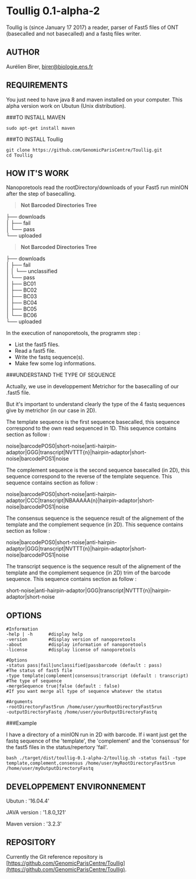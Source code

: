Toullig 0.1-alpha-2
=======

Toullig is (since January 17 2017) a reader, parser of Fast5 files of ONT (basecalled and not basecalled) and a fastq files writer.


AUTHOR
-

Aurélien Birer, [birer@biologie.ens.fr](birer@biologie.ens.fr)


REQUIREMENTS
-

You just need to have java 8 and maven installed on your computer. This alpha version work on Ubutun (Unix distribution).


###TO INSTALL MAVEN



    sudo apt-get install maven


###TO INSTALL Toullig



    git clone https://github.com/GenomicParisCentre/Toullig.git
    cd Toullig


HOW IT'S WORK
-

Nanoporetools read the rootDirectory/downloads of your Fast5 run minION after the step of basecalling.

>**Not Barcoded Directories Tree**

├── downloads <br>
│   ├── fail <br>
│   └── pass <br>
└── uploaded <br>

>**Not Barcoded Directories Tree**

├── downloads <br>
│   ├── fail <br>
│   │   └── unclassified <br>
│   └── pass <br>
│       ├── BC01 <br>
│       ├── BC02 <br>
│       ├── BC03 <br>
│       ├── BC04 <br>
│       ├── BC05 <br>
│       └── BC06 <br>
└── uploaded <br>

In the execution of nanoporetools, the programm step :

 + List the fast5 files.
 + Read a fast5 file.
 + Write the fastq sequence(s).
 + Make few some log informations.

###UNDERSTAND THE TYPE OF SEQUENCE

Actually, we use in developpement Metrichor for the basecalling of our .fast5 file.

But it's important to understand clearly the type of the 4 fastq sequences give by metrichor (in our case in 2D).


The template sequence is the first sequence basecalled, this sequence correspond to the own read sequenced in 1D. This sequence contains section as follow :

noise|barcodePOS0|short-noise|anti-hairpin-adaptor|GGG|transcript|NVTTT{n}|hairpin-adaptor|short-noise|barcodePOS1|noise

The complement sequence is the second sequence basecalled (in 2D), this sequence correspond to the reverse of the template sequence. This sequence contains section as follow :

noise|barcodePOS0|short-noise|anti-hairpin-adaptor|CCC|transcript|NBAAAAA{n}|hairpin-adaptor|short-noise|barcodePOS1|noise

The consensus sequence is the sequence result of the alignement of the template and the complement sequence (in 2D). This sequence contains section as follow :

noise|barcodePOS0|short-noise|anti-hairpin-adaptor|GGG|transcript|NVTTT{n}|hairpin-adaptor|short-noise|barcodePOS1|noise

The transcript sequence is the sequence result of the alignement of the template and the complement sequence (in 2D) trim of the barcode sequence. This sequence contains section as follow :

short-noise|anti-hairpin-adaptor|GGG|transcript|NVTTT{n}|hairpin-adaptor|short-noise


OPTIONS
-

    #Information
    -help | -h      #display help
    -version        #display version of nanoporetools
    -about          #display information of nanoporetools
    -license        #display license of nanoporetools
    
    #Options
    -status pass|fail|unclassified|passbarcode (default : pass)                  #The status of fast5 file
    -type template|complement|consensus|transcript (default : transcript)   #The type of sequence
    -mergeSequence true|false (default : false)                                 #If you want merge all type of sequence whatever the status
    
    #Arguments
    -rootDirectoryFast5run /home/user/yourRootDirectoryFast5run
    -outputDirectoryFastq /home/user/yourOutputDirectoryFastq
    
    
###Example


I have a directory of a minION run in 2D with barcode.
If i want just get the fastq sequence of the 'template', the 'complement' and the 'consensus' for the fast5 files in the status/repertory 'fail'.


    bash ./target/dist/toullig-0.1-alpha-2/toullig.sh -status fail -type template,complement,consensus /home/user/myRootDirectoryFast5run /home/user/myOutputDirectoryFastq



DEVELOPPEMENT ENVIRONNEMENT
-

Ubutun : '16.04.4'

JAVA version : '1.8.0_121'

Maven version : '3.2.3'


REPOSITORY
-

Currently the Git reference repository is [https://github.com/GenomicParisCentre/Toullig](https://github.com/GenomicParisCentre/Toullig).
